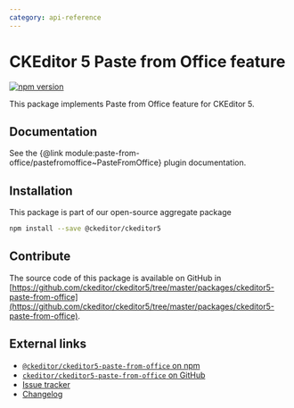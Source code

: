 ```yaml
---
category: api-reference
---
```


# CKEditor&nbsp;5 Paste from Office feature

[![npm version](https://badge.fury.io/js/%40ckeditor%2Fckeditor5-paste-from-office.svg)](https://www.npmjs.com/package/@ckeditor/ckeditor5-paste-from-office)

This package implements Paste from Office feature for CKEditor&nbsp;5.

## Documentation

See the {@link module:paste-from-office/pastefromoffice~PasteFromOffice} plugin documentation.

## Installation

This package is part of our open-source aggregate package

```bash
npm install --save @ckeditor/ckeditor5
```

## Contribute

The source code of this package is available on GitHub in [https://github.com/ckeditor/ckeditor5/tree/master/packages/ckeditor5-paste-from-office](https://github.com/ckeditor/ckeditor5/tree/master/packages/ckeditor5-paste-from-office).

## External links

* [`@ckeditor/ckeditor5-paste-from-office` on npm](https://www.npmjs.com/package/@ckeditor/ckeditor5-paste-from-office)
* [`ckeditor/ckeditor5-paste-from-office` on GitHub](https://github.com/ckeditor/ckeditor5/tree/master/packages/ckeditor5-paste-from-office)
* [Issue tracker](https://github.com/ckeditor/ckeditor5/issues)
* [Changelog](https://github.com/ckeditor/ckeditor5/blob/master/CHANGELOG.md)
